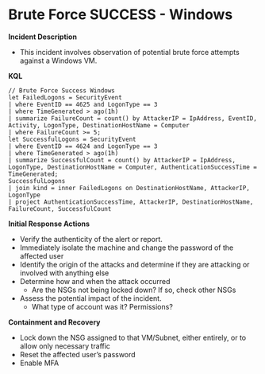 # Brute Force SUCCESS - Windows

**Incident Description**

- This incident involves observation of potential brute force attempts against a Windows VM.

**KQL**

```
// Brute Force Success Windows
let FailedLogons = SecurityEvent
| where EventID == 4625 and LogonType == 3
| where TimeGenerated > ago(1h)
| summarize FailureCount = count() by AttackerIP = IpAddress, EventID, Activity, LogonType, DestinationHostName = Computer
| where FailureCount >= 5;
let SuccessfulLogons = SecurityEvent
| where EventID == 4624 and LogonType == 3
| where TimeGenerated > ago(1h)
| summarize SuccessfulCount = count() by AttackerIP = IpAddress, LogonType, DestinationHostName = Computer, AuthenticationSuccessTime = TimeGenerated;
SuccessfulLogons
| join kind = inner FailedLogons on DestinationHostName, AttackerIP, LogonType
| project AuthenticationSuccessTime, AttackerIP, DestinationHostName, FailureCount, SuccessfulCount
```

**Initial Response Actions**

- Verify the authenticity of the alert or report.
- Immediately isolate the machine and change the password of the affected user
- Identify the origin of the attacks and determine if they are attacking or involved with anything else
- Determine how and when the attack occurred
    - Are the NSGs not being locked down? If so, check other NSGs
- Assess the potential impact of the incident.
    - What type of account was it? Permissions?
    

**Containment and Recovery**

- Lock down the NSG assigned to that VM/Subnet, either entirely, or to allow only necessary traffic
- Reset the affected user’s password
- Enable MFA
